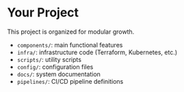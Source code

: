 # Your Project

This project is organized for modular growth.

- `components/`: main functional features
- `infra/`: infrastructure code (Terraform, Kubernetes, etc.)
- `scripts/`: utility scripts
- `config/`: configuration files
- `docs/`: system documentation
- `pipelines/`: CI/CD pipeline definitions